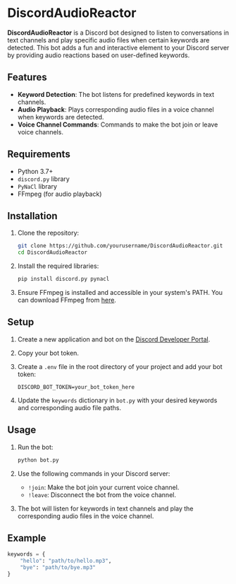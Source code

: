# DiscordAudioReactor

**DiscordAudioReactor** is a Discord bot designed to listen to conversations in text channels and play specific audio files when certain keywords are detected. This bot adds a fun and interactive element to your Discord server by providing audio reactions based on user-defined keywords.

## Features

- **Keyword Detection**: The bot listens for predefined keywords in text channels.
- **Audio Playback**: Plays corresponding audio files in a voice channel when keywords are detected.
- **Voice Channel Commands**: Commands to make the bot join or leave voice channels.

## Requirements

- Python 3.7+
- `discord.py` library
- `PyNaCl` library
- FFmpeg (for audio playback)

## Installation

1. Clone the repository:
    ```bash
    git clone https://github.com/yourusername/DiscordAudioReactor.git
    cd DiscordAudioReactor
    ```

2. Install the required libraries:
    ```bash
    pip install discord.py pynacl
    ```

3. Ensure FFmpeg is installed and accessible in your system's PATH. You can download FFmpeg from [here](https://ffmpeg.org/download.html).

## Setup

1. Create a new application and bot on the [Discord Developer Portal](https://discord.com/developers/applications).
2. Copy your bot token.
3. Create a `.env` file in the root directory of your project and add your bot token:
    ```
    DISCORD_BOT_TOKEN=your_bot_token_here
    ```

4. Update the `keywords` dictionary in `bot.py` with your desired keywords and corresponding audio file paths.

## Usage

1. Run the bot:
    ```bash
    python bot.py
    ```

2. Use the following commands in your Discord server:
    - `!join`: Make the bot join your current voice channel.
    - `!leave`: Disconnect the bot from the voice channel.

3. The bot will listen for keywords in text channels and play the corresponding audio files in the voice channel.

## Example

```python
keywords = {
    "hello": "path/to/hello.mp3",
    "bye": "path/to/bye.mp3"
}
